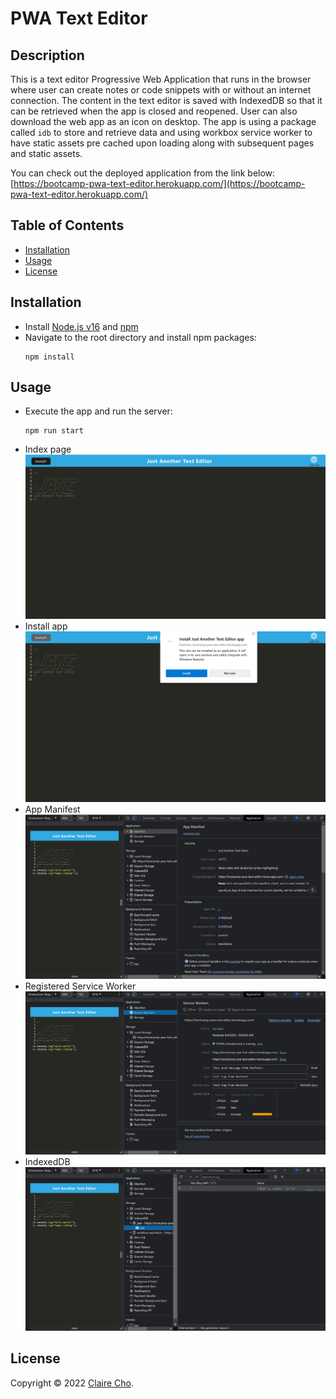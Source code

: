 <!-- omit in toc -->
# PWA Text Editor

<!-- omit in toc -->
## Description

This is a text editor Progressive Web Application that runs in the browser where user can create notes or code snippets with or without an internet connection. The content in the text editor is saved with IndexedDB so that it can be retrieved when the app is closed and reopened. User can also download the web app as an icon on desktop. The app is using a package called `idb` to store and retrieve data and using workbox service worker to have static assets pre cached upon loading along with subsequent pages and static assets.

You can check out the deployed application from the link below:<br>
[https://bootcamp-pwa-text-editor.herokuapp.com/](https://bootcamp-pwa-text-editor.herokuapp.com/)

<!-- omit in toc -->
## Table of Contents
- [Installation](#installation)
- [Usage](#usage)
- [License](#license)

## Installation
- Install [Node.js v16](https://nodejs.org/en/blog/release/v16.16.0/) and [npm](https://www.npmjs.com/)
- Navigate to the root directory and install npm packages:
  ```
  npm install
  ```

## Usage
- Execute the app and run the server:
  ```
  npm run start
  ```
- Index page
![index page](./assets/screenshot_index.png)
- Install app
![install app](./assets/screenshot_install.png)
- App Manifest
![app manifest](./assets/screenshot_manifest.png)
- Registered Service Worker
![registered service worker](./assets/screenshot_serviceworker.png)
- IndexedDB
![indexedDb](./assets/screenshot_indexeddb.png)

## License
Copyright © 2022 [Claire Cho](https://github.com/clairehwcho).
